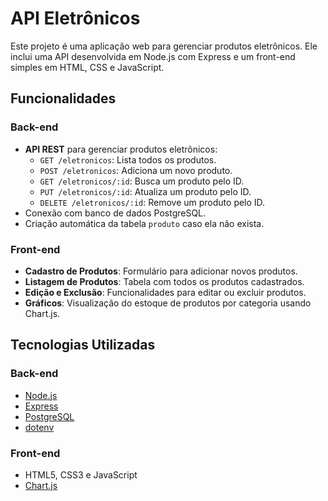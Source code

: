 # API Eletrônicos

Este projeto é uma aplicação web para gerenciar produtos eletrônicos. Ele inclui uma API desenvolvida em Node.js com Express e um front-end simples em HTML, CSS e JavaScript.


## Funcionalidades

### Back-end
- **API REST** para gerenciar produtos eletrônicos:
  - `GET /eletronicos`: Lista todos os produtos.
  - `POST /eletronicos`: Adiciona um novo produto.
  - `GET /eletronicos/:id`: Busca um produto pelo ID.
  - `PUT /eletronicos/:id`: Atualiza um produto pelo ID.
  - `DELETE /eletronicos/:id`: Remove um produto pelo ID.
- Conexão com banco de dados PostgreSQL.
- Criação automática da tabela `produto` caso ela não exista.

### Front-end
- **Cadastro de Produtos**: Formulário para adicionar novos produtos.
- **Listagem de Produtos**: Tabela com todos os produtos cadastrados.
- **Edição e Exclusão**: Funcionalidades para editar ou excluir produtos.
- **Gráficos**: Visualização do estoque de produtos por categoria usando Chart.js.

## Tecnologias Utilizadas

### Back-end
- [Node.js](https://nodejs.org/)
- [Express](https://expressjs.com/)
- [PostgreSQL](https://www.postgresql.org/)
- [dotenv](https://github.com/motdotla/dotenv)

### Front-end
- HTML5, CSS3 e JavaScript
- [Chart.js](https://www.chartjs.org/)
